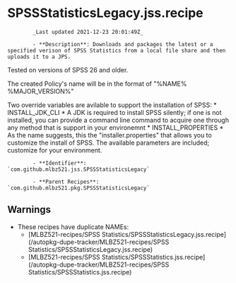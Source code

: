 # SPSSStatisticsLegacy.jss.recipe

            _Last updated 2021-12-23 20:01:49Z_

            - **Description**: Downloads and packages the latest or a specified verison of SPSS Statistics from a local file share and then uploads it to a JPS.

Tested on versions of SPSS 26 and older.

The created Policy's name will be in the format of "%NAME% %MAJOR_VERSION%"

Two override variables are avilable to support the installation of SPSS:
	* INSTALL_JDK_CLI
		* A JDK is required to install SPSS silently; if one is not installed, you can provide a command 
			line command to acquire one through any method that is support in your environemnt
	* INSTALL_PROPERTIES
		* As the name suggests, this the "installer.properties" that allows you to customize the install
			of SPSS.  The available parameters are included; customize for your environment.


            - **Identifier**: `com.github.mlbz521.jss.SPSSStatisticsLegacy`

            - **Parent Recipes**: `com.github.mlbz521.pkg.SPSSStatisticsLegacy`


## Warnings

- These recipes have duplicate NAMEs:
    - [MLBZ521-recipes/SPSS Statistics/SPSSStatisticsLegacy.jss.recipe](/autopkg-dupe-tracker/MLBZ521-recipes/SPSS Statistics/SPSSStatisticsLegacy.jss.recipe)
    - [MLBZ521-recipes/SPSS Statistics/SPSSStatistics.jss.recipe](/autopkg-dupe-tracker/MLBZ521-recipes/SPSS Statistics/SPSSStatistics.jss.recipe)